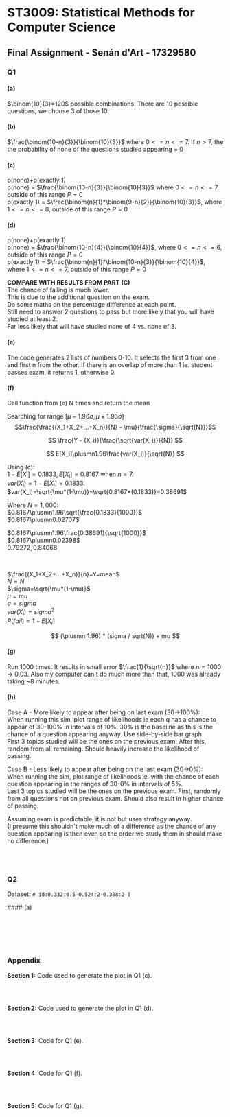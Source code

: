 # ST3009: Statistical Methods for Computer Science

## Final Assignment - Senán d'Art - 17329580

### Q1  

#### (a)

$\binom{10}{3}=120$ possible combinations. There are 10 possible questions, we choose 3 of those 10.

#### (b)

$\frac{\binom{10-n}{3}}{\binom{10}{3}}$ where $0<=n<=7$. If $n>7$, the the probability of none of the questions studied appearing = 0  

#### (c)  

p(none)+p(exactly 1)  
p(none) = $\frac{\binom{10-n}{3}}{\binom{10}{3}}$ where $0<=n<=7$, outside of this range $P=0$  
p(exactly 1) = $\frac{\binom{n}{1}*\binom{9-n}{2}}{\binom{10}{3}}$, where $1<=n<=8$, outside of this range $P=0$  

<!-- ![Graph of P(failure) with 3 questions on exam](images/Q1_c.png) -->

#### (d)  

p(none)+p(exactly 1)  
p(none) = $\frac{\binom{10-n}{4}}{\binom{10}{4}}$, where $0<=n<=6$, outside of this range $P=0$  
p(exactly 1) = $\frac{\binom{n}{1}*\binom{10-n}{3}}{\binom{10}{4}}$, where $1<=n<=7$, outside of this range $P=0$  

<!-- ![Graph of P(failure) with 4 questions on exam](images/Q1_d.png) -->

**COMPARE WITH RESULTS FROM PART (C)**  
The chance of failing is much lower.  
This is due to the additional question on the exam.  
Do some maths on the percentage difference at each point.  
Still need to answer 2 questions to pass but more likely that you will have studied at least 2.  
Far less likely that will have studied none of 4 vs. none of 3.


#### (e)

The code generates 2 lists of numbers 0-10. It selects the first 3 from one and first n from the other. If there is an overlap of more than 1 ie. student passes exam, it returns 1, otherwise 0.

#### (f)

Call function from (e) N times and return the mean

Searching for range $[\mu-1.96\sigma, \mu+1.96\sigma]$
$$\frac{\frac{(X_1+X_2+...+X_n)}{N} - \mu}{\frac{\sigma}{\sqrt{N}}}$$  

$$
\frac{Y - (X_i)}{\frac{\sqrt{var(X_i)}}{N}}
$$

$$
E[X_i]\plusmn1.96\frac{var(X_i)}{\sqrt{N}}
$$

Using (c):  
$1-E[X_i]=0.1833, E[X_i]=0.8167$ when $n=7$.  
$var(X_i)=1-E[X_i]=0.1833$.  
$var(X_i)=\sqrt{\mu*(1-\mu)}=\sqrt{0.8167*(0.1833)}=0.38691$


Where $N=1,000$:  
$0.8167\plusmn1.96\sqrt{\frac{0.1833}{1000}}$  
$0.8167\plusmn0.02707$

$0.8167\plusmn1.96\frac{0.38691}{\sqrt{1000}}$  
$0.8167\plusmn0.02398$  
$0.79272, 0.84068$

<br>

$\frac{(X_1+X_2+...+X_n)}{n}=Y=mean$  
$N=N$  
$\sigma=\sqrt{\mu*(1-\mu)}$  
$\mu = mu$  
$\sigma=sigma$  
$var(X_i) = sigma^2$  
$P(fail) = 1-E[X_i]$

$$
(\plusmn 1.96) * (sigma / sqrt(N)) + mu
$$

#### (g)  

Run 1000 times. It results in small error $\frac{1}{\sqrt{n}}$ where $n=1000$ -> $0.03$. Also my computer can't do much more than that, 1000 was already taking ~8 minutes.

#### (h)

Case A - More likely to appear after being on last exam (30->100%):  
When running this sim, plot range of likelihoods ie each q has a chance to appear of 30-100% in intervals of 10%. 30% is the baseline as this is the chance of a question appearing anyway. Use side-by-side bar graph.  
First 3 topics studied will be the ones on the previous exam. After this, random from all remaining. Should heavily increase the likelihood of passing.


Case B - Less likely to appear after being on the last exam (30->0%):  
When running the sim, plot range of likelihoods ie. with the chance of each question appearing in the ranges of 30-0% in intervals of 5%.  
Last 3 topics studied will be the ones on the previous exam. First, randomly from all questions not on previous exam. Should also result in higher chance of passing.

Assuming exam is predictable, it is not but uses strategy anyway.  
(I presume this shouldn't make much of a difference as the chance of any question appearing is then even so the order we study them in should make no difference.)

<br><br>

### Q2  

Dataset:  `# id:0.332:0.5-0.524:2-0.308:2-0`

#### (a)  




<br><br><br><br>

### Appendix

**Section 1:** Code used to generate the plot in Q1 (c).
```matlab

```
 
<br>

**Section 2:** Code used to generate the plot in Q1 (d).
```matlab

```

<br>

**Section 3:** Code for Q1 (e).
```matlab

```

<br>

**Section 4:** Code for Q1 (f).
```matlab

```

<br>

**Section 5:** Code for Q1 (g).
```matlab

```
